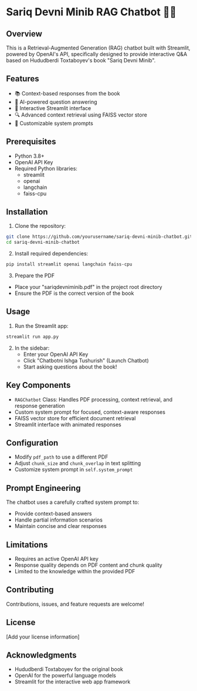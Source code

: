 # Sariq Devni Minib RAG Chatbot 🤖📘

## Overview
This is a Retrieval-Augmented Generation (RAG) chatbot built with Streamlit, powered by OpenAI's API, specifically designed to provide interactive Q&A based on Hududberdi Toxtaboyev's book "Sariq Devni Minib".

## Features
- 📚 Context-based responses from the book
- 🤖 AI-powered question answering
- 💬 Interactive Streamlit interface
- 🔍 Advanced context retrieval using FAISS vector store
- 📝 Customizable system prompts

## Prerequisites
- Python 3.8+
- OpenAI API Key
- Required Python libraries:
  - streamlit
  - openai
  - langchain
  - faiss-cpu

## Installation

1. Clone the repository:
```bash
git clone https://github.com/yourusername/sariq-devni-minib-chatbot.git
cd sariq-devni-minib-chatbot
```

2. Install required dependencies:
```bash
pip install streamlit openai langchain faiss-cpu
```

3. Prepare the PDF
- Place your "sariqdevniminib.pdf" in the project root directory
- Ensure the PDF is the correct version of the book

## Usage

1. Run the Streamlit app:
```bash
streamlit run app.py
```

2. In the sidebar:
   - Enter your OpenAI API Key
   - Click "Chatbotni Ishga Tushurish" (Launch Chatbot)
   - Start asking questions about the book!

## Key Components
- `RAGChatbot` Class: Handles PDF processing, context retrieval, and response generation
- Custom system prompt for focused, context-aware responses
- FAISS vector store for efficient document retrieval
- Streamlit interface with animated responses

## Configuration
- Modify `pdf_path` to use a different PDF
- Adjust `chunk_size` and `chunk_overlap` in text splitting
- Customize system prompt in `self.system_prompt`

## Prompt Engineering
The chatbot uses a carefully crafted system prompt to:
- Provide context-based answers
- Handle partial information scenarios
- Maintain concise and clear responses

## Limitations
- Requires an active OpenAI API key
- Response quality depends on PDF content and chunk quality
- Limited to the knowledge within the provided PDF

## Contributing
Contributions, issues, and feature requests are welcome!

## License
[Add your license information]

## Acknowledgments
- Hududberdi Toxtaboyev for the original book
- OpenAI for the powerful language models
- Streamlit for the interactive web app framework